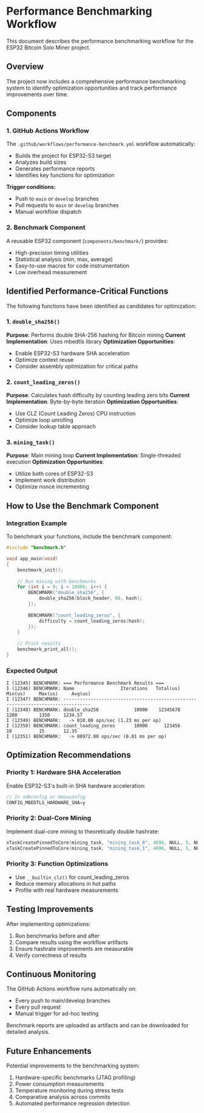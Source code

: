 # Performance Benchmarking Workflow

This document describes the performance benchmarking workflow for the ESP32 Bitcoin Solo Miner project.

## Overview

The project now includes a comprehensive performance benchmarking system to identify optimization opportunities and track performance improvements over time.

## Components

### 1. GitHub Actions Workflow

The `.github/workflows/performance-benchmark.yml` workflow automatically:
- Builds the project for ESP32-S3 target
- Analyzes build sizes
- Generates performance reports
- Identifies key functions for optimization

**Trigger conditions:**
- Push to `main` or `develop` branches
- Pull requests to `main` or `develop` branches
- Manual workflow dispatch

### 2. Benchmark Component

A reusable ESP32 component (`components/benchmark/`) provides:
- High-precision timing utilities
- Statistical analysis (min, max, average)
- Easy-to-use macros for code instrumentation
- Low overhead measurement

## Identified Performance-Critical Functions

The following functions have been identified as candidates for optimization:

### 1. `double_sha256()`
**Purpose**: Performs double SHA-256 hashing for Bitcoin mining
**Current Implementation**: Uses mbedtls library
**Optimization Opportunities**:
- Enable ESP32-S3 hardware SHA acceleration
- Optimize context reuse
- Consider assembly optimization for critical paths

### 2. `count_leading_zeros()`
**Purpose**: Calculates hash difficulty by counting leading zero bits
**Current Implementation**: Byte-by-byte iteration
**Optimization Opportunities**:
- Use CLZ (Count Leading Zeros) CPU instruction
- Optimize loop unrolling
- Consider lookup table approach

### 3. `mining_task()`
**Purpose**: Main mining loop
**Current Implementation**: Single-threaded execution
**Optimization Opportunities**:
- Utilize both cores of ESP32-S3
- Implement work distribution
- Optimize nonce incrementing

## How to Use the Benchmark Component

### Integration Example

To benchmark your functions, include the benchmark component:

```c
#include "benchmark.h"

void app_main(void)
{
    benchmark_init();
    
    // Run mining with benchmarks
    for (int i = 0; i < 10000; i++) {
        BENCHMARK("double_sha256", {
            double_sha256(block_header, 80, hash);
        });
        
        BENCHMARK("count_leading_zeros", {
            difficulty = count_leading_zeros(hash);
        });
    }
    
    // Print results
    benchmark_print_all();
}
```

### Expected Output

```
I (12345) BENCHMARK: === Performance Benchmark Results ===
I (12346) BENCHMARK: Name                 Iterations   Total(us)     Min(us)     Max(us)     Avg(us)
I (12347) BENCHMARK: --------------------------------------------------------------------------------
I (12348) BENCHMARK: double_sha256             10000    12345678        1200        1350     1234.57
I (12349) BENCHMARK:   -> 810.00 ops/sec (1.23 ms per op)
I (12350) BENCHMARK: count_leading_zeros       10000      123456          10          15       12.35
I (12351) BENCHMARK:   -> 80972.00 ops/sec (0.01 ms per op)
```

## Optimization Recommendations

### Priority 1: Hardware SHA Acceleration
Enable ESP32-S3's built-in SHA hardware acceleration:
```c
// In sdkconfig or menuconfig
CONFIG_MBEDTLS_HARDWARE_SHA=y
```

### Priority 2: Dual-Core Mining
Implement dual-core mining to theoretically double hashrate:
```c
xTaskCreatePinnedToCore(mining_task, "mining_task_0", 4096, NULL, 5, NULL, 0);
xTaskCreatePinnedToCore(mining_task, "mining_task_1", 4096, NULL, 5, NULL, 1);
```

### Priority 3: Function Optimizations
- Use `__builtin_clz()` for count_leading_zeros
- Reduce memory allocations in hot paths
- Profile with real hardware measurements

## Testing Improvements

After implementing optimizations:
1. Run benchmarks before and after
2. Compare results using the workflow artifacts
3. Ensure hashrate improvements are measurable
4. Verify correctness of results

## Continuous Monitoring

The GitHub Actions workflow runs automatically on:
- Every push to main/develop branches
- Every pull request
- Manual trigger for ad-hoc testing

Benchmark reports are uploaded as artifacts and can be downloaded for detailed analysis.

## Future Enhancements

Potential improvements to the benchmarking system:
1. Hardware-specific benchmarks (JTAG profiling)
2. Power consumption measurements
3. Temperature monitoring during stress tests
4. Comparative analysis across commits
5. Automated performance regression detection
